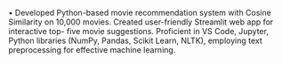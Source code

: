 •	Developed Python-based movie recommendation system with Cosine Similarity on 10,000 movies. Created user-friendly Streamlit web app for interactive top- five movie suggestions. Proficient in VS Code, Jupyter, Python libraries (NumPy, Pandas, Scikit Learn, NLTK), employing text preprocessing for effective machine learning.
